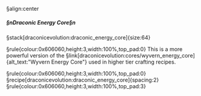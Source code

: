 §align:center
##### §nDraconic Energy Core§n

§stack[draconicevolution:draconic_energy_core]{size:64}

§rule{colour:0x606060,height:3,width:100%,top_pad:0}
This is a more powerful version of the §link[draconicevolution:cores/wyvern_energy_core]{alt_text:"Wyvern Energy Core"} used in higher tier crafting recipes.

§rule{colour:0x606060,height:3,width:100%,top_pad:0}
§recipe[draconicevolution:draconic_energy_core]{spacing:2}
§rule{colour:0x606060,height:3,width:100%,top_pad:3}